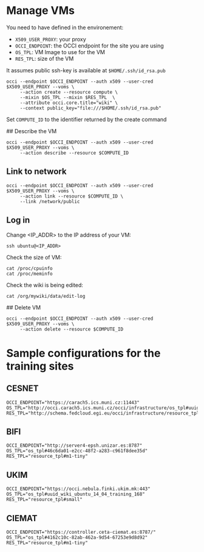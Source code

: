 
# Manage VMs

You need to have defined in the environement:
- `X509_USER_PROXY`: your proxy
- `OCCI_ENDPOINT`: the OCCI endpoint for the site you are using
- `OS_TPL`: VM Image to use for the VM
- `RES_TPL`: size of the VM

It assumes public ssh-key is available at `$HOME/.ssh/id_rsa.pub`

```
occi --endpoint $OCCI_ENDPOINT --auth x509 --user-cred $X509_USER_PROXY --voms \
     --action create --resource compute \
     --mixin $OS_TPL --mixin $RES_TPL  \
     --attribute occi.core.title="wiki" \
     --context public_key="file:///$HOME/.ssh/id_rsa.pub"
```

Set `COMPUTE_ID` to the identifier returned by the create command

## Describe the VM

```
occi --endpoint $OCCI_ENDPOINT --auth x509 --user-cred $X509_USER_PROXY --voms \
     --action describe --resource $COMPUTE_ID
```

## Link to network

```
occi --endpoint $OCCI_ENDPOINT --auth x509 --user-cred $X509_USER_PROXY --voms \
     --action link --resource $COMPUTE_ID \
     --link /network/public
```

## Log in

Change <IP_ADDR> to the IP address of your VM:

```
ssh ubuntu@<IP_ADDR>
```

Check the size of VM:
```
cat /proc/cpuinfo
cat /proc/meminfo
```
Check the wiki is being edited:
```
cat /org/mywiki/data/edit-log
```

## Delete VM

```
occi --endpoint $OCCI_ENDPOINT --auth x509 --user-cred $X509_USER_PROXY --voms \
     --action delete --resource $COMPUTE_ID
```


# Sample configurations for the training sites
## CESNET
```
OCCI_ENDPOINT="https://carach5.ics.muni.cz:11443"
OS_TPL="http://occi.carach5.ics.muni.cz/occi/infrastructure/os_tpl#uuid_training_moinmoinwiki_fedcloud_warg_126"
RES_TPL="http://schema.fedcloud.egi.eu/occi/infrastructure/resource_tpl#small"
```

## BIFI
```
OCCI_ENDPOINT="http://server4-epsh.unizar.es:8787"
OS_TPL="os_tpl#46c6da01-e2cc-48f2-a283-c961f8dee35d"
RES_TPL="resource_tpl#m1-tiny"
```

## UKIM
```
OCCI_ENDPOINT="https://occi.nebula.finki.ukim.mk:443"
OS_TPL="os_tpl#uuid_wiki_ubuntu_14_04_training_168"
RES_TPL="resource_tpl#small"
```

## CIEMAT
```
OCCI_ENDPOINT="https://controller.ceta-ciemat.es:8787/"
OS_TPL="os_tpl#4162c10c-82ab-462a-9d54-67253e9d8d92"
RES_TPL="resource_tpl#m1-tiny"
```

